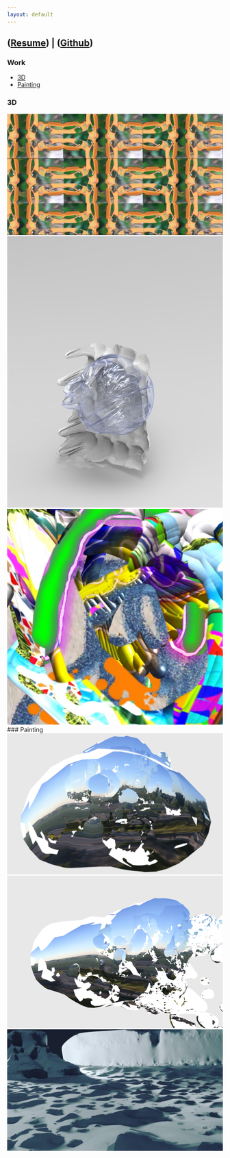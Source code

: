 ```yaml
---
layout: default
---
```

## ([Resume](http://cwmart.in/Resume.pdf)) | ([Github](http://github.com/ChristopherWMartin/))

### Work
- [3D](###3D)
- [Painting](###Painting)

### 3D
<img src="img/0.png">
<img src="img/1.png">
<img src="img/2.jpg">
### Painting
<img src="img/3.png">
<img src="img/4.png">
<img src="img/5.jpg">
